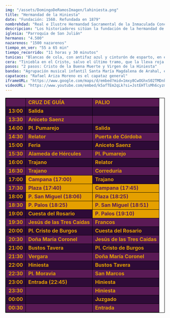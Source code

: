 ```yaml
---
img: "/assets/DomingoDeRamosImagen/lahiniesta.png"
title: "Hermandad de la Hiniesta"
date: "Fundación: 1560. Refundada en 1879"
nombrehdad: "Real e Ilustre Hermandad Sacramental de la Inmaculada Concepción y Primitiva y Franciscana Cofradía de Nazarenos del Santísimo Cristo de la Buena Muerte, Santa María Magdalena y Nuestra Señora de la Hiniesta Dolorosa y Gloriosa Coronada"
descripcion: "Los historiadores sitúan la fundación de la hermandad de gloria de la Hiniesta en el siglo XV. Consta que en 1560 ya estaba constituida una hermandad de penitencia de la Hiniesta. La corporación que conocemos hoy es de 1879, nacida en San Julián.Las anteriores imágenes desaparecieron en el incendio intencionado en el templo en 1932 y las sustituyeron en 1936. La cofradía hubo de salir de la iglesia de Santa Marina en los años 1990, 1991, 1992 y 1994 con motivo de las obras que se llevaron a cabo en San Julián. Se recomienda verla tras salir por las calles que conducen a la Plaza del Pumarejo y al regreso, desde San Marcos a San Julián."
iglesia: "Parroquia de San Julián"
hermanos: "4.500"
nazarenos: "1500 nazarenos"
tiempo_en_ver: "55 a 65 min"
tiempo_recorrido: "11 horas y 30 minutos"
tunicas: "Blancas de cola, con antifaz azul y cinturón de esparto, en el Cristo. Sotana y antifaz azul con capa blanca y cíngulo azul, en la Virgen"
cera: "Tiniebla en el Cristo, salvo el último tramo, que la lleva roja. Blanca en la Virgen, salvo el último tramo, que la lleva azul"
pasos: "2 pasos: Cristo de la Buena Muerte y Virgen de la Hiniesta"
bandas: "Agrupación musical infantil Santa María Magdalena de Arahal, en la cruz de guía. La agrupación Santa María Magdalena de Arahal, tras el paso de Cristo. Banda Municipal de Mairena del Alcor, tras el palio."
capataces: "Rafael Ariza Moreno es el capataz general"
iframeURL: "https://www.google.com/maps/d/embed?mid=1mxy8CwOGhxS02TMDnk3mKF88q5GmsH6R&ehbc=2E312F"
videoURL: "https://www.youtube.com/embed/k5afTEm2qLk?si=JstEHTlsMh6cyzm2"
---
```


<table class="recorrido" style="width: 100%; border-collapse: collapse; text-align: left; border: 1px solid black;">
  <tbody>
    <tr style="background-color: #5a1a55; color: #e5a000; font-weight: bold;">
      <td style="border: 1px solid black; text-align: center;"></td>
      <td style="border: 1px solid black;">CRUZ DE GUÍA</td>
      <td style="border: 1px solid black;">PALIO</td>
    </tr>
    <tr style="background-color: #2e0b37; color: #e5a000; font-weight: bold;">
      <td style="border: 1px solid black; text-align: center;">13:00</td>
      <td style="border: 1px solid black;">Salida</td>
      <td style="border: 1px solid black;"></td>
    </tr>
    <tr style="background-color: #5a1a55; color: #e5a000; font-weight: bold;">
      <td style="border: 1px solid black; text-align: center;">13:30</td>
      <td style="border: 1px solid black;">Aniceto Saenz</td>
      <td style="border: 1px solid black;"></td>
    </tr>
    <tr style="background-color: #2e0b37; color: #e5a000; font-weight: bold;">
      <td style="border: 1px solid black; text-align: center;">14:00</td>
      <td style="border: 1px solid black;">Pl. Pumarejo</td>
      <td style="border: 1px solid black;">Salida</td>
    </tr>
    <tr style="background-color: #5a1a55; color: #e5a000; font-weight: bold;">
      <td style="border: 1px solid black; text-align: center;">14:30</td>
      <td style="border: 1px solid black;">Relator</td>
      <td style="border: 1px solid black;">Puerta de Córdoba</td>
    </tr>
    <tr style="background-color: #2e0b37; color: #e5a000; font-weight: bold;">
      <td style="border: 1px solid black; text-align: center;">15:00</td>
      <td style="border: 1px solid black;">Feria</td>
      <td style="border: 1px solid black;">Aniceto Saenz</td>
    </tr>
    <tr style="background-color: #5a1a55; color: #e5a000; font-weight: bold;">
      <td style="border: 1px solid black; text-align: center;">15:30</td>
      <td style="border: 1px solid black;">Alameda de Hércules</td>
      <td style="border: 1px solid black;">Pl. Pumarejo</td>
    </tr>
    <tr style="background-color: #2e0b37; color: #e5a000; font-weight: bold;">
      <td style="border: 1px solid black; text-align: center;">16:00</td>
      <td style="border: 1px solid black;">Trajano</td>
      <td style="border: 1px solid black;">Relator</td>
    </tr>
    <tr style="background-color: #5a1a55; color: #e5a000; font-weight: bold;">
      <td style="border: 1px solid black; text-align: center;">16:30</td>
      <td style="border: 1px solid black;">Trajano</td>
      <td style="border: 1px solid black;">Correduría</td>
    </tr>
    <tr style="background-color: #2e0b37; color: #e5a000; font-weight: bold;">
      <td style="border: 1px solid black; text-align: center;">17:00</td>
      <td style="border: 1px solid black; background-color: #e5a000; color: #5a1a55;">Campana (17:00)</td>
      <td style="border: 1px solid black;">Trajano</td>
    </tr>
    <tr style="background-color: #5a1a55; color: #e5a000; font-weight: bold;">
      <td style="border: 1px solid black; text-align: center;">17:30</td>
      <td style="border: 1px solid black; background-color: #e5a000; color: #5a1a55;">Plaza (17:40)</td>
      <td style="border: 1px solid black; background-color: #e5a000; color: #5a1a55;">Campana (17:45)</td>
    </tr>
    <tr style="background-color: #2e0b37; color: #e5a000; font-weight: bold;">
      <td style="border: 1px solid black; text-align: center;">18:00</td>
      <td style="border: 1px solid black; background-color: #e5a000; color: #5a1a55;">P. San Miguel (18:06)</td>
      <td style="border: 1px solid black; background-color: #e5a000; color: #5a1a55;">Plaza (18:25)</td>
    </tr>
    <tr style="background-color: #5a1a55; color: #e5a000; font-weight: bold;">
      <td style="border: 1px solid black; text-align: center;">18:30</td>
      <td style="border: 1px solid black; background-color: #e5a000; color: #5a1a55;">P. Palos (18:25)</td>
      <td style="border: 1px solid black; background-color: #e5a000; color: #5a1a55;">P. San Miguel (18:51)</td>
    </tr>
    <tr style="background-color: #2e0b37; color: #e5a000; font-weight: bold;">
      <td style="border: 1px solid black; text-align: center;">19:00</td>
      <td style="border: 1px solid black;">Cuesta del Rosario</td>
      <td style="border: 1px solid black; background-color: #e5a000; color: #5a1a55;">P. Palos (19:10)</td>
    </tr>
    <tr style="background-color: #5a1a55; color: #e5a000; font-weight: bold;">
      <td style="border: 1px solid black; text-align: center;">19:30</td>
      <td style="border: 1px solid black;">Jesús de las Tres Caídas</td>
      <td style="border: 1px solid black;">Francos</td>
    </tr>
    <tr style="background-color: #2e0b37; color: #e5a000; font-weight: bold;">
      <td style="border: 1px solid black; text-align: center;">20:00</td>
      <td style="border: 1px solid black;">Pl. Cristo de Burgos</td>
      <td style="border: 1px solid black;">Cuesta del Rosario</td>
    </tr>
    <tr style="background-color: #5a1a55; color: #e5a000; font-weight: bold;">
      <td style="border: 1px solid black; text-align: center;">20:30</td>
      <td style="border: 1px solid black;">Doña María Coronel</td>
      <td style="border: 1px solid black;">Jesús de las Tres Caídas</td>
    </tr>
    <tr style="background-color: #2e0b37; color: #e5a000; font-weight: bold;">
      <td style="border: 1px solid black; text-align: center;">21:00</td>
      <td style="border: 1px solid black;">Bustos Tavera</td>
      <td style="border: 1px solid black;">Pl. Cristo de Burgos</td>
    </tr>
    <tr style="background-color: #5a1a55; color: #e5a000; font-weight: bold;">
      <td style="border: 1px solid black; text-align: center;">21:30</td>
      <td style="border: 1px solid black;">Vergara</td>
      <td style="border: 1px solid black;">Doña María Coronel</td>
    </tr>
    <tr style="background-color: #2e0b37; color: #e5a000; font-weight: bold;">
      <td style="border: 1px solid black; text-align: center;">22:00</td>
      <td style="border: 1px solid black;">Hiniesta</td>
      <td style="border: 1px solid black;">Bustos Tavera</td>
    </tr>
    <tr style="background-color: #5a1a55; color: #e5a000; font-weight: bold;">
      <td style="border: 1px solid black; text-align: center;">22:30</td>
      <td style="border: 1px solid black;">Pl. Moravia</td>
      <td style="border: 1px solid black;">San Marcos</td>
    </tr>
    <tr style="background-color: #2e0b37; color: #e5a000; font-weight: bold;">
      <td style="border: 1px solid black; text-align: center;">23:00</td>
      <td style="border: 1px solid black;">Entrada (22:45)</td>
      <td style="border: 1px solid black;">Hiniesta</td>
    </tr>
    <tr style="background-color: #5a1a55; color: #e5a000; font-weight: bold;">
      <td style="border: 1px solid black; text-align: center;">23:30</td>
      <td style="border: 1px solid black;"></td>
      <td style="border: 1px solid black;">Hiniesta</td>
    </tr>
    <tr style="background-color: #2e0b37; color: #e5a000; font-weight: bold;">
      <td style="border: 1px solid black; text-align: center;">00:00</td>
      <td style="border: 1px solid black;"></td>
      <td style="border: 1px solid black;">Juzgado</td>
    </tr>
    <tr style="background-color: #5a1a55; color: #e5a000; font-weight: bold;">
      <td style="border: 1px solid black; text-align: center;">00:30</td>
      <td style="border: 1px solid black;"></td>
      <td style="border: 1px solid black;">Entrada</td>
    </tr>
  </tbody>
</table>
